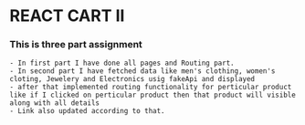 # REACT CART II

### This is three part assignment

    - In first part I have done all pages and Routing part.
    - In second part I have fetched data like men's clothing, women's cloting, Jewelery and Electronics usig fakeApi and displayed
    - after that implemented routing functionality for perticular product like if I clicked on perticular product then that product will visible along with all details
    - Link also updated according to that.
